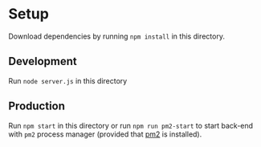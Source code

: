 # Setup

Download dependencies by running `npm install` in this directory.

## Development

Run `node server.js` in this directory

## Production

Run `npm start` in this directory or run `npm run pm2-start` to start back-end with `pm2` process manager (provided that [pm2](http://pm2.keymetrics.io/) is installed).